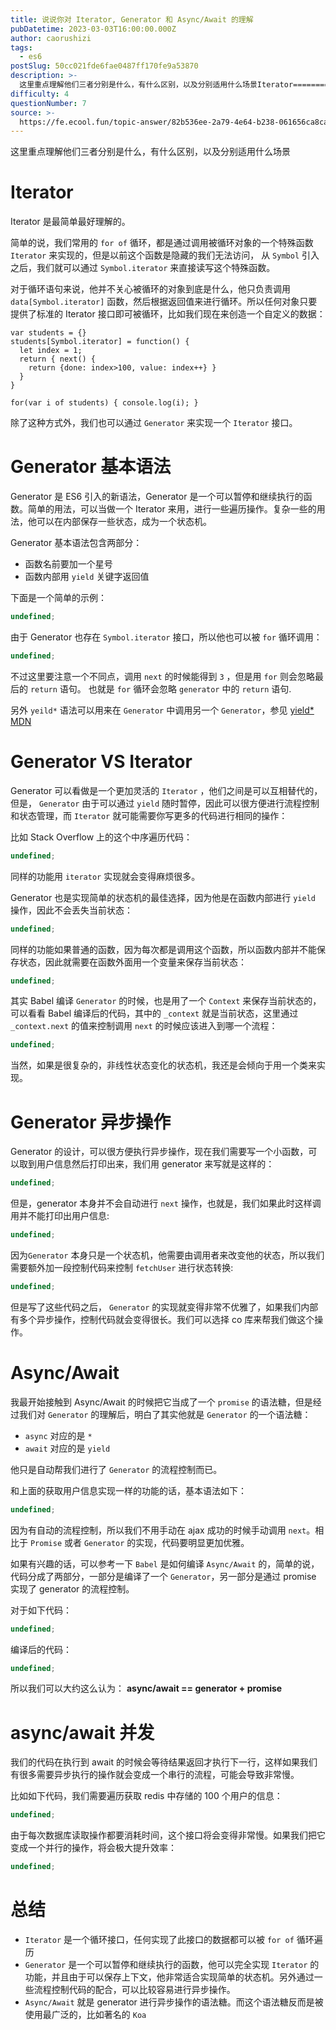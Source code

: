 ```yaml
---
title: 说说你对 Iterator, Generator 和 Async/Await 的理解
pubDatetime: 2023-03-03T16:00:00.000Z
author: caorushizi
tags:
  - es6
postSlug: 50cc021fde6fae0487ff170fe9a53870
description: >-
  这里重点理解他们三者分别是什么，有什么区别，以及分别适用什么场景Iterator========Iterator是最简单最好理解的。简单的说，我们常用的`forof`循环，都是通过调用被循环对象的一个
difficulty: 4
questionNumber: 7
source: >-
  https://fe.ecool.fun/topic-answer/82b536ee-2a79-4e64-b238-061656ca8ca9?orderBy=updateTime&order=desc&tagId=24
---
```


这里重点理解他们三者分别是什么，有什么区别，以及分别适用什么场景

# Iterator

Iterator 是最简单最好理解的。

简单的说，我们常用的 `for of` 循环，都是通过调用被循环对象的一个特殊函数 `Iterator` 来实现的，但是以前这个函数是隐藏的我们无法访问， 从 `Symbol` 引入之后，我们就可以通过 `Symbol.iterator` 来直接读写这个特殊函数。

对于循环语句来说，他并不关心被循环的对象到底是什么，他只负责调用 `data[Symbol.iterator]` 函数，然后根据返回值来进行循环。所以任何对象只要提供了标准的 Iterator 接口即可被循环，比如我们现在来创造一个自定义的数据：

    var students = {}
    students[Symbol.iterator] = function() {
      let index = 1;
      return { next() {
        return {done: index>100, value: index++} }
      }
    }

    for(var i of students) { console.log(i); }

除了这种方式外，我们也可以通过 `Generator` 来实现一个 `Iterator` 接口。

# Generator 基本语法

Generator 是 ES6 引入的新语法，Generator 是一个可以暂停和继续执行的函数。简单的用法，可以当做一个 Iterator 来用，进行一些遍历操作。复杂一些的用法，他可以在内部保存一些状态，成为一个状态机。

Generator 基本语法包含两部分：

- 函数名前要加一个星号
- 函数内部用 `yield` 关键字返回值

下面是一个简单的示例：

```typescript
undefined;
```

由于 Generator 也存在 `Symbol.iterator` 接口，所以他也可以被 `for` 循环调用：

```typescript
undefined;
```

不过这里要注意一个不同点，调用 `next` 的时候能得到 `3` ，但是用 `for` 则会忽略最后的 `return` 语句。 也就是 `for` 循环会忽略 `generator` 中的 `return` 语句.

另外 `yeild*` 语法可以用来在 `Generator` 中调用另一个 `Generator`，参见 [yield\* MDN](https://developer.mozilla.org/en-US/docs/Web/JavaScript/Reference/Operators/yield%2A)

# Generator VS Iterator

Generator 可以看做是一个更加灵活的 `Iterator` ，他们之间是可以互相替代的，但是， `Generator` 由于可以通过 `yield` 随时暂停，因此可以很方便进行流程控制和状态管理，而 `Iterator` 就可能需要你写更多的代码进行相同的操作：

比如 Stack Overflow 上的这个中序遍历代码：

```typescript
undefined;
```

同样的功能用 `iterator` 实现就会变得麻烦很多。

Generator 也是实现简单的状态机的最佳选择，因为他是在函数内部进行 `yield` 操作，因此不会丢失当前状态：

```typescript
undefined;
```

同样的功能如果普通的函数，因为每次都是调用这个函数，所以函数内部并不能保存状态，因此就需要在函数外面用一个变量来保存当前状态：

```typescript
undefined;
```

其实 Babel 编译 `Generator` 的时候，也是用了一个 `Context` 来保存当前状态的，可以看看 Babel 编译后的代码，其中的 `_context` 就是当前状态，这里通过 `_context.next` 的值来控制调用 `next` 的时候应该进入到哪一个流程：

```typescript
undefined;
```

当然，如果是很复杂的，非线性状态变化的状态机，我还是会倾向于用一个类来实现。

# Generator 异步操作

Generator 的设计，可以很方便执行异步操作，现在我们需要写一个小函数，可以取到用户信息然后打印出来，我们用 generator 来写就是这样的：

```typescript
undefined;
```

但是，generator 本身并不会自动进行 `next` 操作，也就是，我们如果此时这样调用并不能打印出用户信息:

```typescript
undefined;
```

因为`Generator` 本身只是一个状态机，他需要由调用者来改变他的状态，所以我们需要额外加一段控制代码来控制 `fetchUser` 进行状态转换:

```typescript
undefined;
```

但是写了这些代码之后， `Generator` 的实现就变得非常不优雅了，如果我们内部有多个异步操作，控制代码就会变得很长。我们可以选择 co 库来帮我们做这个操作。

# Async/Await

我最开始接触到 Async/Await 的时候把它当成了一个 `promise` 的语法糖，但是经过我们对 `Generator` 的理解后，明白了其实他就是 `Generator` 的一个语法糖：

- `async` 对应的是 `*`
- `await` 对应的是 `yield`

他只是自动帮我们进行了 `Generator` 的流程控制而已。

和上面的获取用户信息实现一样的功能的话，基本语法如下：

```typescript
undefined;
```

因为有自动的流程控制，所以我们不用手动在 ajax 成功的时候手动调用 `next`。相比于 `Promise` 或者 `Generator` 的实现，代码要明显更加优雅。

如果有兴趣的话，可以参考一下 `Babel` 是如何编译 `Async/Await` 的，简单的说，代码分成了两部分，一部分是编译了一个 `Generator`，另一部分是通过 promise 实现了 generator 的流程控制。

对于如下代码：

```typescript
undefined;
```

编译后的代码：

```typescript
undefined;
```

所以我们可以大约这么认为： **async/await == generator + promise**

# async/await 并发

我们的代码在执行到 await 的时候会等待结果返回才执行下一行，这样如果我们有很多需要异步执行的操作就会变成一个串行的流程，可能会导致非常慢。

比如如下代码，我们需要遍历获取 redis 中存储的 100 个用户的信息：

```typescript
undefined;
```

由于每次数据库读取操作都要消耗时间，这个接口将会变得非常慢。如果我们把它变成一个并行的操作，将会极大提升效率：

```typescript
undefined;
```

# 总结

- `Iterator` 是一个循环接口，任何实现了此接口的数据都可以被 `for of` 循环遍历
- `Generator` 是一个可以暂停和继续执行的函数，他可以完全实现 `Iterator` 的功能，并且由于可以保存上下文，他非常适合实现简单的状态机。另外通过一些流程控制代码的配合，可以比较容易进行异步操作。
- `Async/Await` 就是 generator 进行异步操作的语法糖。而这个语法糖反而是被使用最广泛的，比如著名的 `Koa`
